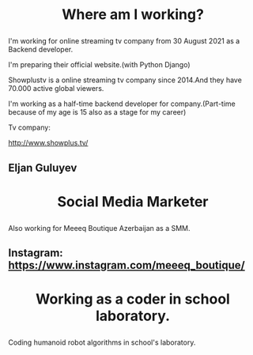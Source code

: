 # <p align="center">Where am I working?</p>

I'm working for online streaming tv company from 30 August 2021 as a Backend developer.

I'm preparing their official website.(with Python Django)

Showplustv is a online streaming tv company since 2014.And they have 70.000 active global viewers.

I'm working as a half-time backend developer for company.(Part-time because of my age is 15 also as a stage for my career)

Tv company: 

http://www.showplus.tv/

Eljan Guluyev
--------------------------------------------------------------------------------------------------------------------
# <p align="center">Social Media Marketer</p>

Also working for Meeeq Boutique Azerbaijan as a SMM.

Instagram: https://www.instagram.com/meeeq_boutique/
---------------------------------------------------------------------------------------------------------------------
 # <p align="center">Working as a coder in school laboratory.</p>
 
 Coding humanoid robot algorithms in school's laboratory.
